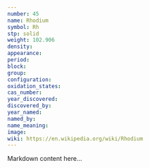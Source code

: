 ```yaml
---
number: 45
name: Rhodium
symbol: Rh
stp: solid
weight: 102.906
density:
appearance:
period:
block:
group:
configuration:
oxidation_states:
cas_number:
year_discovered:
discovered_by:
year_named:
named_by:
name_meaning:
image:
wiki: https://en.wikipedia.org/wiki/Rhodium
---
```


Markdown content here...
